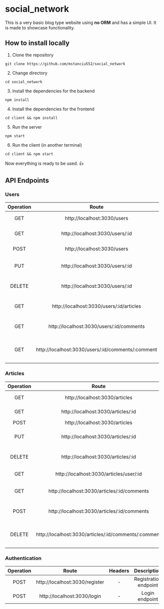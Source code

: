 # social_network

This is a very basic blog type website using **no ORM** and has a simple UI. It is made to showcase functionality.




## How to install locally
1. Clone the repository
```
git clone https://github.com/mstanciu552/social_network
```
2. Change directory
```
cd social_network
```
3. Install the dependencies for the backend
```
npm install
```
4. Install the dependencies for the frontend
```
cd client && npm install
```
5. Run the server
```
npm start 
```
6. Run the client (in another terminal)
```
cd client && npm start
```

Now everything is ready to be used. :+1:


## API Endpoints

### Users
Operation | Route | Headers | Description
:---: | :---: | :---: | :---:
GET | http://localhost:3030/users | - | Get all users
GET | http://localhost:3030/users/:id |`authorization: Bearer <access token>`| Get specific users
POST | http://localhost:3030/users | - | Add new user
PUT | http://localhost:3030/users/:id | ` authorization: Bearer <access token> ` | Update specific user
DELETE | http://localhost:3030/users/:id | ` authorization: Bearer <access token> ` | Delete specific user
GET | http://localhost:3030/users/:id/articles | - | Get specific user's articles
GET | http://localhost:3030/users/:id/comments | - | Get specific user's comments
GET | http://localhost:3030/users/:id/comments/:comment | - | Get specific user's specific comment

### Articles
Operation | Route | Headers | Description
:---: | :---: | :---: | :---:
GET | http://localhost:3030/articles | - | Get all articles
GET | http://localhost:3030/articles/:id | - | Get specific article
POST | http://localhost:3030/articles | - | Add article
PUT | http://localhost:3030/articles/:id | ` authorization: Bearer <access token> ` | Update specific article
DELETE | http://localhost:3030/articles/:id | ` authorization: Bearer <access token> ` | Delete specific article
GET | http://localhost:3030/articles/user/:id | - | Get user's articles
GET | http://localhost:3030/articles/:id/comments | - | Get specific article's comments
POST | http://localhost:3030/articles/:id/comments | - | Add comment on article
DELETE | http://localhost:3030/articles/:id/comments/:comment | ` authorization: Bearer <access token> ` | Get specific article's specific comment

### Authentication
Operation | Route | Headers | Description
:---: | :---: | :---: | :---:
POST | http://localhost:3030/register | - | Registration endpoint
POST | http://localhost:3030/login | - | Login endpoint
